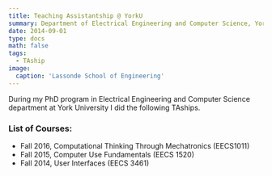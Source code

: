 ```yaml
---
title: Teaching Assistantship @ YorkU
summary: Department of Electrical Engineering and Computer Science, York University
date: 2014-09-01
type: docs
math: false
tags:
  - TAship
image:
  caption: 'Lassonde School of Engineering'
---
```


During my PhD program in Electrical Engineering and Computer Science department at York University I did
the following TAships.

### List of Courses:
- Fall 2016, Computational Thinking Through Mechatronics (EECS1011)
- Fall 2015, Computer Use Fundamentals (EECS 1520)
- Fall 2014, User Interfaces (EECS 3461)